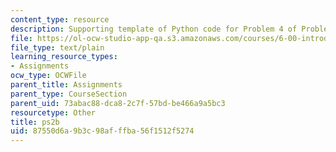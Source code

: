 ```yaml
---
content_type: resource
description: Supporting template of Python code for Problem 4 of Problem Set 2.
file: https://ol-ocw-studio-app-qa.s3.amazonaws.com/courses/6-00-introduction-to-computer-science-and-programming-fall-2008/87550d6a9b3c98afffba56f1512f5274_ps2b.py
file_type: text/plain
learning_resource_types:
- Assignments
ocw_type: OCWFile
parent_title: Assignments
parent_type: CourseSection
parent_uid: 73abac88-dca8-2c7f-57bd-be466a9a5bc3
resourcetype: Other
title: ps2b
uid: 87550d6a-9b3c-98af-ffba-56f1512f5274
---
```

